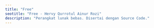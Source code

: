 ```yaml
---
title: "Free"
seotitle: "Free - Hervy Qurrotul Ainur Rozi"
description: "Perangkat lunak bebas. Disertai dengan Source Code."
---
```

